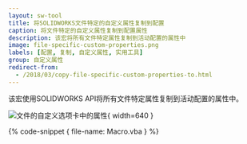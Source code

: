 ```yaml
---
layout: sw-tool
title: 将SOLIDWORKS文件特定的自定义属性复制到配置
caption: 将文件特定的自定义属性复制到配置属性
description: 该宏将所有文件特定属性复制到活动配置的属性中
image: file-specific-custom-properties.png
labels: [配置, 复制, 自定义属性, 实用工具]
group: 自定义属性
redirect-from:
  - /2018/03/copy-file-specific-custom-properties-to.html
---
```

该宏使用SOLIDWORKS API将所有文件特定属性复制到活动配置的属性中。

![文件的自定义选项卡中的属性](file-specific-custom-properties.png){ width=640 }

{% code-snippet { file-name: Macro.vba } %}
